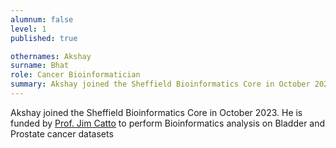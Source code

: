 ```yaml
---
alumnum: false
level: 1
published: true

othernames: Akshay
surname: Bhat
role: Cancer Bioinformatician
summary: Akshay joined the Sheffield Bioinformatics Core in October 2023. He is funded by <a href="https://www.sheffield.ac.uk/smph/people/clinical-medicine/james-catto">Prof. Jim Catto</a> to perform Bioinformatics analysis on Bladder and Prostate cancer datasets
---
```


Akshay joined the Sheffield Bioinformatics Core in October 2023. He is funded by [Prof. Jim Catto](https://www.sheffield.ac.uk/smph/people/clinical-medicine/james-catto) to perform Bioinformatics analysis on Bladder and Prostate cancer datasets